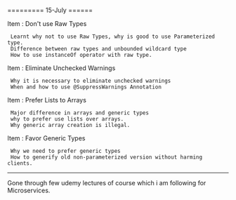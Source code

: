 ========= 15-July ======

Item : Don't use Raw Types    

     Learnt why not to use Raw Types, why is good to use Parameterized type.
     Difference between raw types and unbounded wildcard type
     How to use instanceOf operator with raw type.

Item : Eliminate Unchecked Warnings

     Why it is necessary to eliminate unchecked warnings
     When and how to use @SuppressWarnings Annotation

Item : Prefer Lists to Arrays

     Major difference in arrays and generic types
     why to prefer use lists over arrays.
     Why generic array creation is illegal.
 
 Item : Favor Generic Types
     
     Why we need to prefer generic types
     How to generify old non-parameterized version without harming clients.

------------------------------------

Gone through few udemy lectures of course which i am following for Microservices.
     
